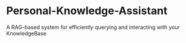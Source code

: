 # Personal-Knowledge-Assistant
A RAG-based system for efficiently querying and interacting with your KnowledgeBase
